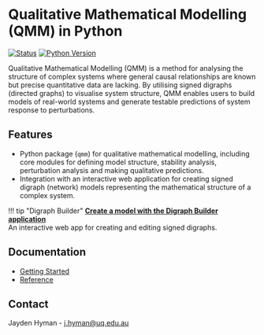 # Qualitative Mathematical Modelling (QMM) in Python

[![Status](https://img.shields.io/badge/Status-Active%20Development-yellow)]()
[![Python Version](https://img.shields.io/badge/Python-3.9%2B-blue)](https://www.python.org/)

Qualitative Mathematical Modelling (QMM) is a method for analysing the structure of complex systems where general causal relationships are known but precise quantitative data are lacking. By utilising signed digraphs (directed graphs) to visualise system structure, QMM enables users to build models of real-world systems and generate testable predictions of system response to perturbations.

## Features

- Python package (`qmm`) for qualitative mathematical modelling, including core modules for defining model structure, stability analysis, perturbation analysis and making qualitative predictions.
- Integration with an interactive web application for creating signed digraph (network) models representing the mathematical structure of a complex system.

!!! tip "Digraph Builder"
    **[Create a model with the Digraph Builder application](https://www.digraphbuilder.com/)**  
    An interactive web app for creating and editing signed digraphs.

## Documentation

- [Getting Started](getting-started.md)
- [Reference](reference.md)

## Contact

Jayden Hyman - <j.hyman@uq.edu.au>
